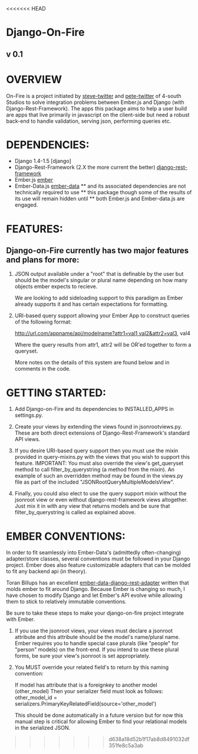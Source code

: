 <<<<<<< HEAD
# Django-On-Fire
## v 0.1

# OVERVIEW
On-Fire is a project initiated by [steve-twitter] and [pete-twitter]
of 4-south Studios to solve integration problems between Ember.js and Django 
(with Django-Rest-Framework).  The apps this package aims to help a user build 
are apps that live primarily in javascript on the client-side but need a robust 
back-end to handle validation, serving json, performing queries etc.

# DEPENDENCIES:

* Django 1.4-1.5 [django]
* Django-Rest-Framework (2.X the more current the better) [django-rest-framework]
* Ember.js [ember] 
* Ember-Data.js [ember-data]
** and its associated dependencies are not technically required to use 
** this package though some of the results of its use will remain hidden until 
** both Ember.js and Ember-data.js are engaged.


# FEATURES:
## Django-on-Fire currently has two major features and plans for more: 

1. JSON output available under a "root" that is definable by the user but should 
   be the model's singular or plural name depending on how many objects ember expects 
   to recieve.
    
   We are looking to add sideloading support to this paradigm as Ember already 
   supports it and has certain expectations for formatting.

2. URI-based query support allowing your Ember App to construct queries of the 
   following format:

   http://url.com/appname/api/modelname?attr1=val1,val2&attr2=val3, val4

   Where the query results from attr1, attr2 will be OR'ed together to form a queryset.

   More notes on the details of this system are found below and in comments in the code.

# GETTING STARTED:

1. Add Django-on-Fire and its dependencies to INSTALLED_APPS in settings.py.

2. Create your views by extending the views found in jsonrootviews.py.  These are both 
   direct extensions of Django-Rest-Framework's standard API views.

3. If you desire URI-based query support then you must use the mixin provided in 
   query-mixins.py with the views that you wish to support this feature.
   IMPORTANT: You must also override the view's get_queryset method to call 
   filter_by_querystring (a method from the mixin).
   An example of such an overridden method may be found in the views.py file as part of 
   the included "JSONRootQueryMultipleModelsView". 

4. Finally, you could also elect to use the query support mixin without the jsonroot view
   or even without django-rest-framework views altogether.  Just mix it in with any view
   that returns models and be sure that filter_by_querystring is called as explained above.

# EMBER CONVENTIONS:
In order to fit seamlessly into Ember-Data's (admittedly often-changing) adapter/store 
classes, several conventions must be followed in your Django project.  Ember does also 
feature customizable adapters that can be molded to fit any backend api (in theory).

Toran Billups has an excellent [ember-data-django-rest-adapter] written that molds 
ember to fit around Django.  Because Ember is changing so much, I have chosen to modify 
Django and let Ember's API evolve while allowing them to stick to relatively immutable 
conventions.

Be sure to take these steps to make your django-on-fire project integrate with Ember.

1. If you use the jsonroot views, your views must declare a jsonroot attribute and this
   attribute should be the model's name/plural name.  Ember requires you to handle 
   special case plurals (like "people" for "person" models) on the front-end.  If you 
   intend to use these plural forms, be sure your view's jsonroot is set appropriately.

2. You MUST override your related field's to return by this naming convention:
    
   If model has attribute that is a foreignkey to another model (other_model)
   Then your serializer field must look as follows:
   other_model_id = serializers.PrimaryKeyRelatedField(source='other_model')

   This should be done automatically in a future version but for now this manual step is
   critical for allowing Ember to find your relational models in the serialized JSON.

    
[django-rest-framework]: https://github.com/tomchristie/django-rest-framework "Django-Rest-Framework"
[ember-data-django-rest-adapter]: https://github.com/toranb/ember-data-django-rest-adapter "Django-Rest-Ember-Adapter" 
[ember]: https://github.com/emberjs/ember "Ember on Github"
[ember-data]: https://github.com/emberjs/data "Ember-data on Github" 
[steve-twitter]: http://twitter.com/stv_kn "Steve Kane"
[pete-twitter]: http://twitter.com/chen_pete "Pete Chen"
>>>>>>> d638a18d52b1f17ab8d8491032df351fe8c5a3ab
